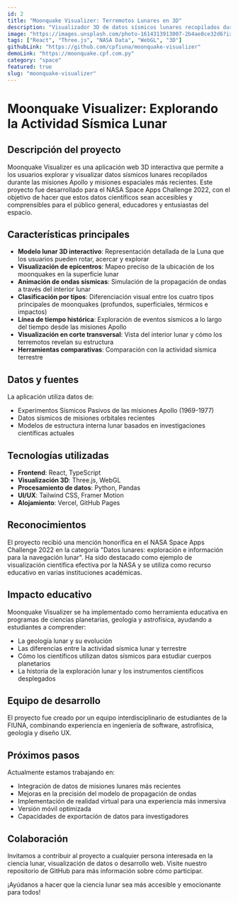 ```yaml
---
id: 2
title: "Moonquake Visualizer: Terremotos Lunares en 3D"
description: "Visualizador 3D de datos sísmicos lunares recopilados durante las misiones Apollo y otras misiones espaciales."
image: "https://images.unsplash.com/photo-1614313913007-2b4ae8ce32d6?ixlib=rb-4.0.3&auto=format&fit=crop&w=800&q=80"
tags: ["React", "Three.js", "NASA Data", "WebGL", "3D"]
githubLink: "https://github.com/cpfiuna/moonquake-visualizer"
demoLink: "https://moonquake.cpf.com.py"
category: "space"
featured: true
slug: "moonquake-visualizer"
---
```


# Moonquake Visualizer: Explorando la Actividad Sísmica Lunar

## Descripción del proyecto

Moonquake Visualizer es una aplicación web 3D interactiva que permite a los usuarios explorar y visualizar datos sísmicos lunares recopilados durante las misiones Apollo y misiones espaciales más recientes. Este proyecto fue desarrollado para el NASA Space Apps Challenge 2022, con el objetivo de hacer que estos datos científicos sean accesibles y comprensibles para el público general, educadores y entusiastas del espacio.

## Características principales

- **Modelo lunar 3D interactivo**: Representación detallada de la Luna que los usuarios pueden rotar, acercar y explorar
- **Visualización de epicentros**: Mapeo preciso de la ubicación de los moonquakes en la superficie lunar
- **Animación de ondas sísmicas**: Simulación de la propagación de ondas a través del interior lunar
- **Clasificación por tipos**: Diferenciación visual entre los cuatro tipos principales de moonquakes (profundos, superficiales, térmicos e impactos)
- **Línea de tiempo histórica**: Exploración de eventos sísmicos a lo largo del tiempo desde las misiones Apollo
- **Visualización en corte transversal**: Vista del interior lunar y cómo los terremotos revelan su estructura
- **Herramientas comparativas**: Comparación con la actividad sísmica terrestre

## Datos y fuentes

La aplicación utiliza datos de:
- Experimentos Sísmicos Pasivos de las misiones Apollo (1969-1977)
- Datos sísmicos de misiones orbitales recientes
- Modelos de estructura interna lunar basados en investigaciones científicas actuales

## Tecnologías utilizadas

- **Frontend**: React, TypeScript
- **Visualización 3D**: Three.js, WebGL
- **Procesamiento de datos**: Python, Pandas
- **UI/UX**: Tailwind CSS, Framer Motion
- **Alojamiento**: Vercel, GitHub Pages

## Reconocimientos

El proyecto recibió una mención honorífica en el NASA Space Apps Challenge 2022 en la categoría "Datos lunares: exploración e información para la navegación lunar". Ha sido destacado como ejemplo de visualización científica efectiva por la NASA y se utiliza como recurso educativo en varias instituciones académicas.

## Impacto educativo

Moonquake Visualizer se ha implementado como herramienta educativa en programas de ciencias planetarias, geología y astrofísica, ayudando a estudiantes a comprender:

- La geología lunar y su evolución
- Las diferencias entre la actividad sísmica lunar y terrestre
- Cómo los científicos utilizan datos sísmicos para estudiar cuerpos planetarios
- La historia de la exploración lunar y los instrumentos científicos desplegados

## Equipo de desarrollo

El proyecto fue creado por un equipo interdisciplinario de estudiantes de la FIUNA, combinando experiencia en ingeniería de software, astrofísica, geología y diseño UX.

## Próximos pasos

Actualmente estamos trabajando en:
- Integración de datos de misiones lunares más recientes
- Mejoras en la precisión del modelo de propagación de ondas
- Implementación de realidad virtual para una experiencia más inmersiva
- Versión móvil optimizada
- Capacidades de exportación de datos para investigadores

## Colaboración

Invitamos a contribuir al proyecto a cualquier persona interesada en la ciencia lunar, visualización de datos o desarrollo web. Visite nuestro repositorio de GitHub para más información sobre cómo participar.

¡Ayúdanos a hacer que la ciencia lunar sea más accesible y emocionante para todos!
